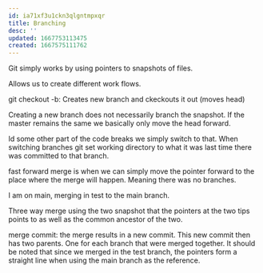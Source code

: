 ```yaml
---
id: ia71xf3u1ckn3qlgntmpxqr
title: Branching
desc: ''
updated: 1667753113475
created: 1667575111762
---
```



Git simply works by using pointers to snapshots of files.

Allows us to create different work flows. 

git checkout -b: Creates new branch and ckeckouts it out (moves head)

Creating a new branch does not necessarily branch the snapshot. If the master remains the same we basically only move the head forward.

Id some other part of the code breaks we simply switch to that. When switching branches git set working directory to what it was last time there was committed to that branch. 

fast forward merge is when we can simply move the pointer forward to the place where the merge will happen. Meaning there was no branches. 

I am on main, merging in test to the main branch. 

Three way merge using the two snapshot that the pointers at the two tips points to as well as the common ancestor of the two.

merge commit: the merge results in a new commit. This new commit then has two parents. One for each branch that were merged together. It should be noted that since we merged in the test branch, the pointers form a straight line when using the main branch as the reference. 